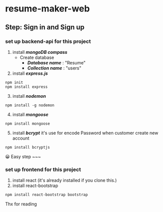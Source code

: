 # resume-maker-web
## Step: Sign in and Sign up
### set up backend-api for this project
1. install ***mongoDB compass***
   - Create database
     - ***Database name*** : "Resume"
     - ***Collection name*** : "users"
2. install ***express.js***
```
npm init
npm install express 
```
3. install ***nodemon***
```
npm install -g nodemon
```
4. install ***mongoose***
```
npm install mongoose
```

5. install ***bcrypt*** it's use for encode Password when customer create new account
```
npm install bcryptjs
```
😀 Easy step ~~~

### set up frontend for this project
1. install react (it's already installed if you clone this.)
2. install react-bootstrap
```
npm install react-bootstrap bootstrap
```

Thx for reading
